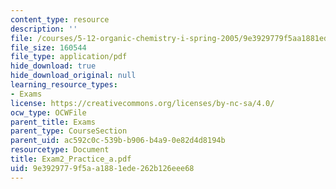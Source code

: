 ```yaml
---
content_type: resource
description: ''
file: /courses/5-12-organic-chemistry-i-spring-2005/9e3929779f5aa1881ede262b126eee68_Exam2_Practice_a.pdf
file_size: 160544
file_type: application/pdf
hide_download: true
hide_download_original: null
learning_resource_types:
- Exams
license: https://creativecommons.org/licenses/by-nc-sa/4.0/
ocw_type: OCWFile
parent_title: Exams
parent_type: CourseSection
parent_uid: ac592c0c-539b-b906-b4a9-0e82d4d8194b
resourcetype: Document
title: Exam2_Practice_a.pdf
uid: 9e392977-9f5a-a188-1ede-262b126eee68
---
```

